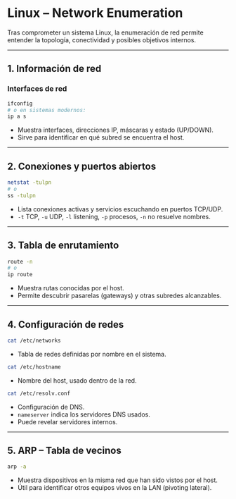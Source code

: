 # Linux – Network Enumeration

Tras comprometer un sistema Linux, la enumeración de red permite entender la topología, conectividad y posibles objetivos internos.

---

## 1. Información de red

### Interfaces de red
```bash
ifconfig
# o en sistemas modernos:
ip a s
```
- Muestra interfaces, direcciones IP, máscaras y estado (UP/DOWN).
- Sirve para identificar en qué subred se encuentra el host.

---

## 2. Conexiones y puertos abiertos
```bash
netstat -tulpn
# o
ss -tulpn
```
- Lista conexiones activas y servicios escuchando en puertos TCP/UDP.
- `-t` TCP, `-u` UDP, `-l` listening, `-p` procesos, `-n` no resuelve nombres.

---

## 3. Tabla de enrutamiento
```bash
route -n
# o
ip route
```
- Muestra rutas conocidas por el host.
- Permite descubrir pasarelas (gateways) y otras subredes alcanzables.

---

## 4. Configuración de redes
```bash
cat /etc/networks
```
- Tabla de redes definidas por nombre en el sistema.

```bash
cat /etc/hostname
```
- Nombre del host, usado dentro de la red.

```bash
cat /etc/resolv.conf
```
- Configuración de DNS.  
- `nameserver` indica los servidores DNS usados.  
- Puede revelar servidores internos.

---

## 5. ARP – Tabla de vecinos
```bash
arp -a
```
- Muestra dispositivos en la misma red que han sido vistos por el host.
- Útil para identificar otros equipos vivos en la LAN (pivoting lateral).


